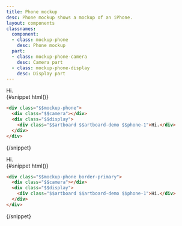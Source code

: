 ```yaml
---
title: Phone mockup
desc: Phone mockup shows a mockup of an iPhone.
layout: components
classnames:
  component:
  - class: mockup-phone
    desc: Phone mockup
  part:
  - class: mockup-phone-camera
    desc: Camera part
  - class: mockup-phone-display
    desc: Display part
---
```


<script>
  import Component from "$components/Component.svelte"
</script>

<Component title="iPhone mockup">
<div class="mockup-phone">
  <div class="camera"></div>
  <div class="display">
    <div class="artboard artboard-demo phone-1">Hi.</div>
  </div>
</div>
{#snippet html()}

```html
<div class="$$mockup-phone">
  <div class="$$camera"></div>
  <div class="$$display">
    <div class="$$artboard $$artboard-demo $$phone-1">Hi.</div>
  </div>
</div>
```

{/snippet}
</Component>

<Component title="With color">
<div class="mockup-phone border-primary">
  <div class="camera"></div>
  <div class="display">
    <div class="artboard artboard-demo phone-1">Hi.</div>
  </div>
</div>
{#snippet html()}

```html
<div class="$$mockup-phone border-primary">
  <div class="$$camera"></div>
  <div class="$$display">
    <div class="$$artboard $$artboard-demo $$phone-1">Hi.</div>
  </div>
</div>
```

{/snippet}
</Component>
